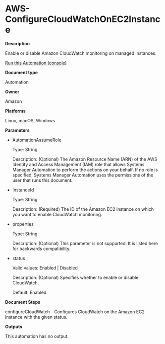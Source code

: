 # AWS\-ConfigureCloudWatchOnEC2Instance<a name="automation-aws-configurecloudwatchonec2instance"></a>

**Description**

Enable or disable Amazon CloudWatch monitoring on managed instances\.

[Run this Automation \(console\)](https://console.aws.amazon.com/systems-manager/automation/execute/AWS-ConfigureCloudWatchOnEC2Instance)

**Document type**

Automation

**Owner**

Amazon

**Platforms**

Linux, macOS, Windows

**Parameters**
+ AutomationAssumeRole

  Type: String

  Description: \(Optional\) The Amazon Resource Name \(ARN\) of the AWS Identity and Access Management \(IAM\) role that allows Systems Manager Automation to perform the actions on your behalf\. If no role is specified, Systems Manager Automation uses the permissions of the user that runs this document\.
+ InstanceId

  Type: String

  Description: \(Required\) The ID of the Amazon EC2 instance on which you want to enable CloudWatch monitoring\.
+ properties

  Type: String

  Description: \(Optional\) This parameter is not supported\. It is listed here for backwards compatibility\.
+ status

  Valid values: Enabled \| Disabled

  Description: \(Optional\) Specifies whether to enable or disable CloudWatch\.

  Default: Enabled

**Document Steps**

configureCloudWatch \- Configures CloudWatch on the Amazon EC2 instance with the given status\.

**Outputs**

This automation has no output\.